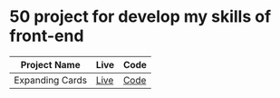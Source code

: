 # 50 project for develop my skills of front-end

| Project Name    | Live                                                                  | Code                                                                   |
| --------------- | --------------------------------------------------------------------- | ---------------------------------------------------------------------- |
| Expanding Cards | [Live](https://ulascan54.github.io/frontendskills/1_expanding_cards/) | [Code](https://github.com/ulascan54/frontendskills/1_expanding_cards/) |
